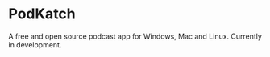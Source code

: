 # PodKatch
A free and open source podcast app for Windows, Mac and Linux. Currently in development.
